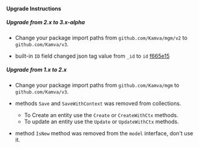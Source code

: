#### Upgrade Instructions

##### Upgrade from 2.x to 3.x-alpha
* Change your package import paths from `github.com/Kamva/mgm/v2` 
to `github.com/Kamva/v3`.

- built-in `ID` field changed json tag value from `_id` to `id` [f665e15](https://github.com/Kamva/mgm/commit/f665e1592cdac43fb7fd00b1427a91590f14a9ff)  
 
##### Upgrade from 1.x to 2.x
* Change your package import paths from `github.com/Kamva/mgm` 
to `github.com/Kamva/v3`.

* methods `Save` and `SaveWithContext` was removed from collections.
    * To Create an entity use the `Create` or `CreateWithCtx` methods.
    * To update an entity use the `Update` or `UpdateWithCtx` methods.

* method `IsNew` method was removed from the `model` interface,
 don't use it.


  

